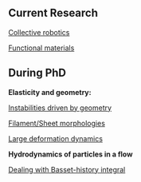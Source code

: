## Current Research

[Collective robotics](./robotics)

[Functional materials](./material)

## During PhD

**Elasticity and geometry:**

<!-- [Instabilities driven by geometry](./coiling) -->
[Instabilities driven by geometry](./coiling)

[Filament/Sheet morphologies](./sheet_morph)

[Large deformation dynamics](./large_deformation)

**Hydrodynamics of particles in a flow**

[Dealing with Basset-history integral](./mr_eqn)
